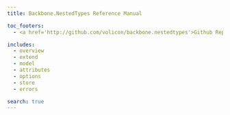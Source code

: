 ```yaml
---
title: Backbone.NestedTypes Reference Manual

toc_footers:
  - <a href='http://github.com/volicon/backbone.nestedtypes'>Github Repo</a>

includes:
  - overview
  - extend
  - model
  - attributes
  - options
  - store
  - errors

search: true
---
```

